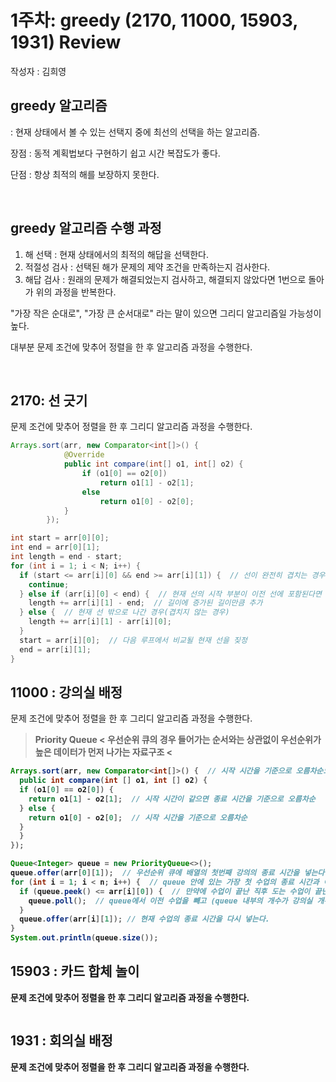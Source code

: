 # 1주차: greedy (2170, 11000, 15903, 1931) Review

작성자 : 김희영

## greedy 알고리즘
: 현재 상태에서 볼 수 있는 선택지 중에 최선의 선택을 하는 알고리즘. 

장점 : 동적 계획법보다 구현하기 쉽고 시간 복잡도가 좋다. 

단점 : 항상 최적의 해를 보장하지 못한다.

<br>

## greedy 알고리즘 수행 과정
1. 해 선택 : 현재 상태에서의 최적의 해답을 선택한다.
2. 적절성 검사 : 선택된 해가 문제의 제약 조건을 만족하는지 검사한다.
3. 해답 검사 : 원래의 문제가 해결되었는지 검사하고, 해결되지 않았다면 1번으로 돌아가 위의 과정을 반복한다.

"가장 작은 순대로", "가장 큰 순서대로" 라는 말이 있으면 그리디 알고리즘일 가능성이 높다. 

대부분 문제 조건에 맞추어 정렬을 한 후 알고리즘 과정을 수행한다.

<br>

## 2170: 선 긋기
문제 조건에 맞추어 정렬을 한 후 그리디 알고리즘 과정을 수행한다.

```java
Arrays.sort(arr, new Comparator<int[]>() { 
            @Override
            public int compare(int[] o1, int[] o2) {
                if (o1[0] == o2[0])
                    return o1[1] - o2[1];
                else
                    return o1[0] - o2[0];
            }
        });

int start = arr[0][0];
int end = arr[0][1];
int length = end - start;
for (int i = 1; i < N; i++) {
  if (start <= arr[i][0] && end >= arr[i][1]) {  // 선이 완전히 겹치는 경우(포함된 경우)
    continue;
  } else if (arr[i][0] < end) {  // 현재 선의 시작 부분이 이전 선에 포함된다면
    length += arr[i][1] - end;  // 길이에 증가된 길이만큼 추가
  } else {  // 현재 선 밖으로 나간 경우(겹치지 않는 경우)
    length += arr[i][1] - arr[i][0];
  }
  start = arr[i][0];  // 다음 루프에서 비교될 현재 선을 짖정
  end = arr[i][1];
}
```

## 11000 : 강의실 배정
문제 조건에 맞추어 정렬을 한 후 그리디 알고리즘 과정을 수행한다.

> <b> Priority Queue  <b> <
> 우선순위 큐의 경우 들어가는 순서와는 상관없이 우선순위가 높은 데이터가 먼저 나가는 자료구조 < 

```java
Arrays.sort(arr, new Comparator<int[]>() {  // 시작 시간을 기준으로 오름차순으로 정렬하고, 만약 시작 시간이 같다면 종료 시간을 기준으로 오름차순 한다.
  public int compare(int [] o1, int [] o2) {
  if (o1[0] == o2[0]) {
    return o1[1] - o2[1];  // 시작 시간이 같으면 종료 시간을 기준으로 오름차순
  } else {
    return o1[0] - o2[0];  // 시작 시간을 기준으로 오름차순
  }
  }
});

Queue<Integer> queue = new PriorityQueue<>();
queue.offer(arr[0][1]);  // 우선순위 큐에 배열의 첫번째 강의의 종료 시간을 넣는다.
for (int i = 1; i < n; i++) {  // queue 안에 있는 가장 첫 수업의 종료 시간과 이 후 두번째 수업부터의 시작 시간을 비교.
  if (queue.peek() <= arr[i][0]) {  // 만약에 수업이 끝난 직후 도는 수업이 끝난 후에 다른 수입이 있다면 (즉, T_i ≤ S_j 일 경우 i 수업과 j 수업은 같이 들을 수 있다.)
    queue.poll();  // queue에서 이전 수업을 빼고 (queue 내부의 개수가 강의실 개수이므로 이전 수업 이후에 다른 수입 진행이 가능하다면 이전 수업을 제외하는게 효율적이다)
  }
  queue.offer(arr[i][1]); // 현재 수업의 종료 시간을 다시 넣는다.
}
System.out.println(queue.size());
```

## 15903 : 카드 합체 놀이
문제 조건에 맞추어 정렬을 한 후 그리디 알고리즘 과정을 수행한다.

```java

```

## 1931 : 회의실 배정
문제 조건에 맞추어 정렬을 한 후 그리디 알고리즘 과정을 수행한다.

```java

```
